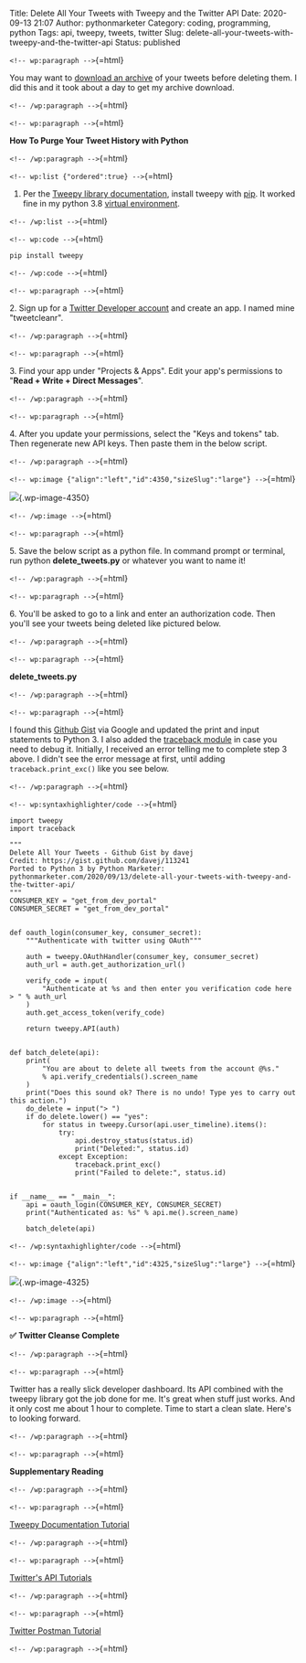 Title: Delete All Your Tweets with Tweepy and the Twitter API
Date: 2020-09-13 21:07
Author: pythonmarketer
Category: coding, programming, python
Tags: api, tweepy, tweets, twitter
Slug: delete-all-your-tweets-with-tweepy-and-the-twitter-api
Status: published

`<!-- wp:paragraph -->`{=html}

You may want to [download an archive](https://help.twitter.com/en/managing-your-account/how-to-download-your-twitter-archive) of your tweets before deleting them. I did this and it took about a day to get my archive download.

`<!-- /wp:paragraph -->`{=html}

`<!-- wp:paragraph -->`{=html}

**How To Purge Your Tweet History with Python**

`<!-- /wp:paragraph -->`{=html}

`<!-- wp:list {"ordered":true} -->`{=html}

1.  Per the [Tweepy library documentation](http://docs.tweepy.org/en/latest/install.html), install tweepy with [pip](https://pythonmarketer.wordpress.com/2018/01/20/how-to-python-pip-install-new-libraries/). It worked fine in my python 3.8 [virtual environment](https://docs.python.org/3/library/venv.html).

`<!-- /wp:list -->`{=html}

`<!-- wp:code -->`{=html}

``` wp-block-code
pip install tweepy
```

`<!-- /wp:code -->`{=html}

`<!-- wp:paragraph -->`{=html}

2\. Sign up for a [Twitter Developer account](https://developer.twitter.com/) and create an app. I named mine "tweetcleanr".

`<!-- /wp:paragraph -->`{=html}

`<!-- wp:paragraph -->`{=html}

3\. Find your app under "Projects & Apps". Edit your app's permissions to "**Read + Write + Direct Messages**".

`<!-- /wp:paragraph -->`{=html}

`<!-- wp:paragraph -->`{=html}

4\. After you update your permissions, select the "Keys and tokens" tab. Then regenerate new API keys. Then paste them in the below script.

`<!-- /wp:paragraph -->`{=html}

`<!-- wp:image {"align":"left","id":4350,"sizeSlug":"large"} -->`{=html}

![](https://pythonmarketer.files.wordpress.com/2020/09/twitter-dev.png?w=1024){.wp-image-4350}

`<!-- /wp:image -->`{=html}

`<!-- wp:paragraph -->`{=html}

5\. Save the below script as a python file. In command prompt or terminal, run python **delete_tweets.py** or whatever you want to name it!

`<!-- /wp:paragraph -->`{=html}

`<!-- wp:paragraph -->`{=html}

6\. You'll be asked to go to a link and enter an authorization code. Then you'll see your tweets being deleted like pictured below.

`<!-- /wp:paragraph -->`{=html}

`<!-- wp:paragraph -->`{=html}

**delete_tweets.py**

`<!-- /wp:paragraph -->`{=html}

`<!-- wp:paragraph -->`{=html}

I found this [Github Gist](https://gist.github.com/davej/113241) via Google and updated the print and input statements to Python 3. I also added the [traceback module](https://docs.python.org/3/library/traceback.html) in case you need to debug it. Initially, I received an error telling me to complete step 3 above. I didn't see the error message at first, until adding `traceback.print_exc()` like you see below.

`<!-- /wp:paragraph -->`{=html}

`<!-- wp:syntaxhighlighter/code -->`{=html}

``` wp-block-syntaxhighlighter-code
import tweepy
import traceback

"""
Delete All Your Tweets - Github Gist by davej
Credit: https://gist.github.com/davej/113241
Ported to Python 3 by Python Marketer: pythonmarketer.com/2020/09/13/delete-all-your-tweets-with-tweepy-and-the-twitter-api/
"""
CONSUMER_KEY = "get_from_dev_portal"
CONSUMER_SECRET = "get_from_dev_portal"


def oauth_login(consumer_key, consumer_secret):
    """Authenticate with twitter using OAuth"""

    auth = tweepy.OAuthHandler(consumer_key, consumer_secret)
    auth_url = auth.get_authorization_url()

    verify_code = input(
        "Authenticate at %s and then enter you verification code here > " % auth_url
    )
    auth.get_access_token(verify_code)

    return tweepy.API(auth)


def batch_delete(api):
    print(
        "You are about to delete all tweets from the account @%s."
        % api.verify_credentials().screen_name
    )
    print("Does this sound ok? There is no undo! Type yes to carry out this action.")
    do_delete = input("> ")
    if do_delete.lower() == "yes":
        for status in tweepy.Cursor(api.user_timeline).items():
            try:
                api.destroy_status(status.id)
                print("Deleted:", status.id)
            except Exception:
                traceback.print_exc()
                print("Failed to delete:", status.id)


if __name__ == "__main__":
    api = oauth_login(CONSUMER_KEY, CONSUMER_SECRET)
    print("Authenticated as: %s" % api.me().screen_name)

    batch_delete(api)
```

`<!-- /wp:syntaxhighlighter/code -->`{=html}

`<!-- wp:image {"align":"left","id":4325,"sizeSlug":"large"} -->`{=html}

![](https://pythonmarketer.files.wordpress.com/2020/09/terminaltweepy.png?w=755){.wp-image-4325}

`<!-- /wp:image -->`{=html}

`<!-- wp:paragraph -->`{=html}

**✅** **Twitter Cleanse Complete**

`<!-- /wp:paragraph -->`{=html}

`<!-- wp:paragraph -->`{=html}

Twitter has a really slick developer dashboard. Its API combined with the tweepy library got the job done for me. It's great when stuff just works. And it only cost me about 1 hour to complete. Time to start a clean slate. Here's to looking forward.

`<!-- /wp:paragraph -->`{=html}

`<!-- wp:paragraph -->`{=html}

**Supplementary Reading**

`<!-- /wp:paragraph -->`{=html}

`<!-- wp:paragraph -->`{=html}

[Tweepy Documentation Tutorial](http://docs.tweepy.org/en/latest/getting_started.html)

`<!-- /wp:paragraph -->`{=html}

`<!-- wp:paragraph -->`{=html}

[Twitter's API Tutorials](https://developer.twitter.com/en/docs/tutorials)

`<!-- /wp:paragraph -->`{=html}

`<!-- wp:paragraph -->`{=html}

[Twitter Postman Tutorial](https://developer.twitter.com/en/docs/tutorials/postman-getting-started)

`<!-- /wp:paragraph -->`{=html}
